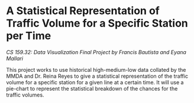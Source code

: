 
# A Statistical Representation of Traffic Volume for a Specific Station per Time
*CS 159.32: Data Visualization Final Project by Francis Bautista and Eyana Mallari*

This project works to use historical high-medium-low data collated by the MMDA and Dr. Reina Reyes to give a statistical representation of the traffic volume for a specific station for a given line at a certain time. It will use a pie-chart to represent the statistical breakdown of the chances for the traffic volumes.

